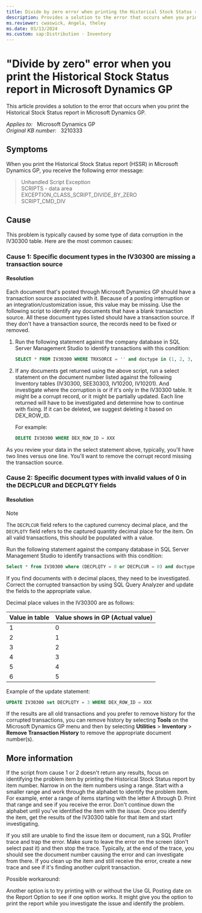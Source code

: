 ```yaml
---
title: Divide by zero error when printing the Historical Stock Status report
description: Provides a solution to the error that occurs when you print the Historical Stock Status report in Microsoft Dynamics GP.
ms.reviewer: cwaswick, Angela, theley
ms.date: 03/13/2024
ms.custom: sap:Distribution - Inventory
---
```

# "Divide by zero" error when you print the Historical Stock Status report in Microsoft Dynamics GP

This article provides a solution to the error that occurs when you print the Historical Stock Status report in Microsoft Dynamics GP.

_Applies to:_ &nbsp; Microsoft Dynamics GP  
_Original KB number:_ &nbsp; 3210333

## Symptoms

When you print the Historical Stock Status report (HSSR) in Microsoft Dynamics GP, you receive the following error message:

> Unhandled Script Exception  
SCRIPTS - data area  
EXCEPTION_CLASS_SCRIPT_DIVIDE_BY_ZERO  
SCRIPT_CMD_DIV

## Cause

This problem is typically caused by some type of data corruption in the IV30300 table. Here are the most common causes:

### Cause 1: Specific document types in the IV30300 are missing a transaction source

#### Resolution

Each document that's posted through Microsoft Dynamics GP should have a transaction source associated with it. Because of a posting interruption or an integration/customization issue, this value may be missing. Use the following script to identify any documents that have a blank transaction source. All these document types listed should have a transaction source. If they don't have a transaction source, the records need to be fixed or removed.

1. Run the following statement against the company database in SQL Server Management Studio to identify transactions with this condition:

    ```sql
    SELECT * FROM IV30300 WHERE TRXSORCE = '' and doctype in (1, 2, 3, 4, 5, 6, 7) 
    ```

2. If any documents get returned using the above script, run a select statement on the document number listed against the following Inventory tables (IV30300, SEE30303, IV10200, IV10201). And investigate where the corruption is or if it's only in the IV30300 table. It might be a corrupt record, or it might be partially updated. Each line returned will have to be investigated and determine how to continue with fixing. If it can be deleted, we suggest deleting it based on DEX_ROW_ID.

    For example:

    ```sql
    DELETE IV30300 WHERE DEX_ROW_ID = XXX
    ```

As you review your data in the select statement above, typically, you'll have two lines versus one line. You'll want to remove the corrupt record missing the transaction source.

### Cause 2: Specific document types with invalid values of 0 in the DECPLCUR and DECPLQTY fields

#### Resolution

> [!NOTE]
> The `DECPLCUR` field refers to the captured currency decimal place, and the `DECPLQTY` field refers to the captured quantity decimal place for the item. On all valid transactions, this should be populated with a value.

Run the following statement against the company database in SQL Server Management Studio to identify transactions with this condition:

```sql
Select * from IV30300 where (DECPLQTY = 0 or DECPLCUR = 0) and doctype in (1, 2, 3, 4, 5, 6, 7) 
```

If you find documents with `0` decimal places, they need to be investigated. Correct the corrupted transaction by using SQL Query Analyzer and update the fields to the appropriate value.

Decimal place values in the IV30300 are as follows:

|Value in table|Value shows in GP (Actual value)|
|---|---|
|1|0|
|2|1|
|3|2|
|4|3|
|5|4|
|6|5|
  
Example of the update statement:

```sql
UPDATE IV30300 set DECPLQTY = 3 WHERE DEX_ROW_ID = XXX
```

If the results are all old transactions and you prefer to remove history for the corrupted transactions, you can remove history by selecting **Tools** on the Microsoft Dynamics GP menu and then by selecting **Utilities** > **Inventory** > **Remove Transaction History** to remove the appropriate document number(s).

## More information

If the script from cause 1 or 2 doesn't return any results, focus on identifying the problem item by printing the Historical Stock Status report by item number. Narrow in on the item numbers using a range. Start with a smaller range and work through the alphabet to identify the problem item. For example, enter a range of items starting with the letter A through D. Print that range and see if you receive the error. Don't continue down the alphabet until you've identified the item with the issue. Once you identify the item, get the results of the IV30300 table for that item and start investigating.

If you still are unable to find the issue item or document, run a SQL Profiler trace and trap the error. Make sure to leave the error on the screen (don't select past it) and then stop the trace. Typically, at the end of the trace, you should see the document number causing the error and can investigate from there. If you clean up the item and still receive the error, create a new trace and see if it's finding another culprit transaction.

Possible workaround:

Another option is to try printing with or without the Use GL Posting date on the Report Option to see if one option works. It might give you the option to print the report while you investigate the issue and identify the problem.
